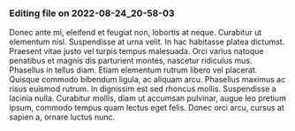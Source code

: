 

### Editing file on 2022-08-24_20-58-03

Donec ante mi, eleifend et feugiat non, lobortis at neque. Curabitur ut elementum nisl. Suspendisse at urna velit. In hac habitasse platea dictumst. Praesent vitae justo vel turpis tempus malesuada. Orci varius natoque penatibus et magnis dis parturient montes, nascetur ridiculus mus. Phasellus in tellus diam. Etiam elementum rutrum libero vel placerat. Quisque commodo bibendum ligula, ac aliquam arcu. Phasellus maximus ac risus euismod rutrum. In dignissim est sed rhoncus mollis. Suspendisse a lacinia nulla. Curabitur mollis, diam ut accumsan pulvinar, augue leo pretium ipsum, commodo tempus quam lectus eget felis. Donec orci arcu, cursus at sapien a, ornare luctus nunc.



